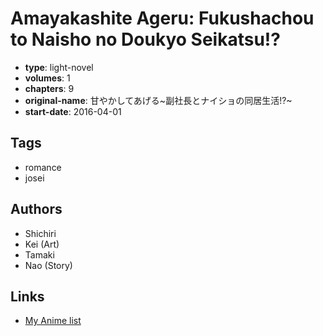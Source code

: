 # Amayakashite Ageru: Fukushachou to Naisho no Doukyo Seikatsu!?

-   **type**: light-novel
-   **volumes**: 1
-   **chapters**: 9
-   **original-name**: 甘やかしてあげる~副社長とナイショの同居生活!?~
-   **start-date**: 2016-04-01

## Tags

-   romance
-   josei

## Authors

-   Shichiri
-   Kei (Art)
-   Tamaki
-   Nao (Story)

## Links

-   [My Anime list](https://myanimelist.net/manga/97690/Amayakashite_Ageru__Fukushachou_to_Naisho_no_Doukyo_Seikatsu)

